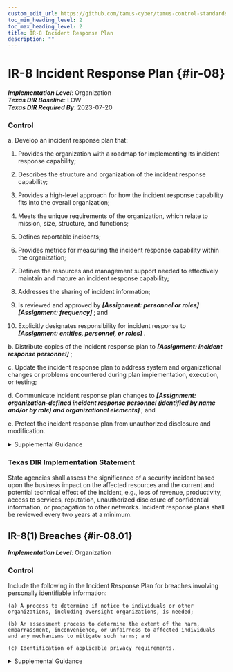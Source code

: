 ```yaml
---
custom_edit_url: https://github.com/tamus-cyber/tamus-control-standards/tree/main/content/tamus.edu/TAMUS_profile.xml
toc_min_heading_level: 2
toc_max_heading_level: 2
title: IR-8 Incident Response Plan
description: ""
---
```


# IR-8 Incident Response Plan {#ir-08}

_**Implementation Level**_: Organization\
_**Texas DIR Baseline**_: LOW\
_**Texas DIR Required By**_: 2023-07-20

### Control

a. Develop an incident response plan that:

1. Provides the organization with a roadmap for implementing its incident response capability;

2. Describes the structure and organization of the incident response capability;

3. Provides a high-level approach for how the incident response capability fits into the overall organization;

4. Meets the unique requirements of the organization, which relate to mission, size, structure, and functions;

5. Defines reportable incidents;

6. Provides metrics for measuring the incident response capability within the organization;

7. Defines the resources and management support needed to effectively maintain and mature an incident response capability;

8. Addresses the sharing of incident information;

9. Is reviewed and approved by <strong title="ir-08_odp.01"> <em>[Assignment: personnel or roles]</em> </strong> <strong title="ir-08_odp.02"> <em>[Assignment: frequency]</em> </strong> ; and

10. Explicitly designates responsibility for incident response to <strong title="ir-08_odp.03"> <em>[Assignment: entities, personnel, or roles]</em> </strong>.

b. Distribute copies of the incident response plan to <strong title="ir-08_odp.04"> <em>[Assignment: incident response personnel]</em> </strong>;

c. Update the incident response plan to address system and organizational changes or problems encountered during plan implementation, execution, or testing;

d. Communicate incident response plan changes to <strong title="ir-8_prm_5"> <em>[Assignment: organization-defined incident response personnel (identified by name and/or by role) and organizational elements]</em> </strong> ; and

e. Protect the incident response plan from unauthorized disclosure and modification.

<details>
  <summary>Supplemental Guidance</summary>

It is important that organizations develop and implement a coordinated approach to incident response. Organizational mission and business functions determine the structure of incident response capabilities. As part of the incident response capabilities, organizations consider the coordination and sharing of information with external organizations, including external service providers and other organizations involved in the supply chain. For incidents involving personally identifiable information (i.e., breaches), include a process to determine whether notice to oversight organizations or affected individuals is appropriate and provide that notice accordingly.

</details>

### Texas DIR Implementation Statement

State agencies shall assess the significance of a security incident based upon the business impact on the affected resources and the current and potential technical effect of the incident, e.g., loss of revenue, productivity, access to services, reputation, unauthorized disclosure of confidential information, or propagation to other networks. Incident response plans shall be reviewed every two years at a minimum.

## IR-8(1) Breaches {#ir-08.01}

_**Implementation Level**_: Organization

### Control

Include the following in the Incident Response Plan for breaches involving personally identifiable information:

    (a) A process to determine if notice to individuals or other organizations, including oversight organizations, is needed;

    (b) An assessment process to determine the extent of the harm, embarrassment, inconvenience, or unfairness to affected individuals and any mechanisms to mitigate such harms; and

    (c) Identification of applicable privacy requirements.

<details>
  <summary>Supplemental Guidance</summary>

Organizations may be required by law, regulation, or policy to follow specific procedures relating to breaches, including notice to individuals, affected organizations, and oversight bodies; standards of harm; and mitigation or other specific requirements.

</details>


